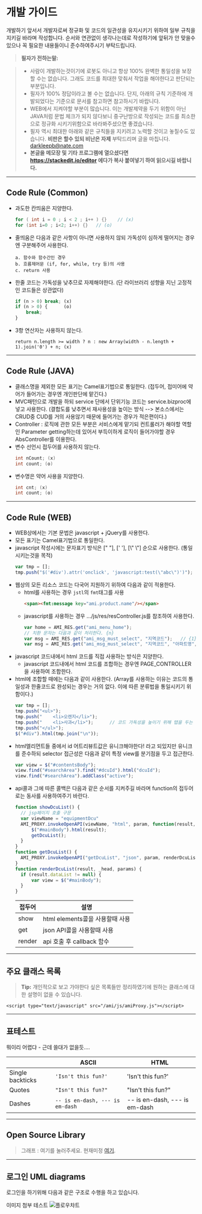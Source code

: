 개발 가이드
===================
개발하기 앞서서 개발자로써 정규화 및 코드의 일관성을 유지시키기 위하여 일부 규칙을 지키길 바라며 작성합니다.
순서와 연관없이 생각나는데로 작성하기에 앞뒤가 안 맞을수 있으나 꼭 필요한 내용들이니 준수하여주시기 부탁드립니다.

> **필자가 전하는말:**

> - 사람이 개발하는것이기에 로봇도 아니고 항상 100% 완벽한 통일성을 보장할 수는 없습니다. 그래도 코드를 최대한 맞춰서 작업을 해야한다고 판단되는 부분입니다.
> - 필자가 100% 정답이라고 볼 수는 없습니다. 단지, 아래의 규칙 기준하에 개발되었다는 기준으로 문서를 참고하면 참고하시기 바랍니다.
> - WEB에서 지켜야할 부분이 많습니다. 이는 개발제약을 두기 위함이 아닌 JAVA처럼 문법 체크가 되지 않다보니 중구난방으로 작성되는 코드를 최소한으로 정규화 시키기위함으로 바라봐주셨으면 좋겠습니다.
> - 필자 역시 최대한 아래와 같은 규칙들을 지키려고 노력할 것이고 놓칠수도 있습니다. **비판은 할수 있되 비난은 자제** 부탁드리며 글을 마칩니다.   darkleepb@nate.com
> - **본글을 메모장 및 기타 프로그램에 열으셨다면 https://stackedit.io/editor 에다가 복사 붙여넣기 하여 읽으시길 바랍니다.**
---

## Code Rule (Common)
- 과도한 칸띄움은 지양한다.
  ```java
  for ( int i = 0 ; i < 2 ; i++ ) {}	// (x)
  for (int i=0 ; i<2; i++) {}	// (o)
  ```
- 줄띄움은 다음과 같은 사항이 아니면 사용하지 않되 가독성이 심하게 떨어지는 경우엔 구분해주어 사용한다.
  ```
  a. 함수와 함수간인 경우
  b. 흐름제어문 (if, for, while, try 등)의 사용
  c. return 사용
  ```
- 한줄 코드는 가독성을 낮추므로 자제해야한다. (단 라이브러리 성향을 지닌 고정적인 코드들은 상관없다)
  ```javascript
  if (n > 0) break; (x)
  if (n > 0) {      (o)
      break;	  
  }
  ```
- 3항 연산자는 사용하지 않는다.
  ```
  return n.length >= width ? n : new Array(width - n.length + 1).join('0') + n; (x)
  ```

---

## Code Rule (JAVA)
- 클래스명을 제외한 모든 표기는 Camel표기법으로 통일한다. (접두어, 접미어에 약어가 들어가는 경우엔 개인판단에 맡긴다.)
- MVC패턴으로 개발을 하되 service 단에서 단위기능 코드는 service.bizproc에 넣고 사용한다. (결합도를 낮추면서 재사용성을 높이는 방식 --> 본소스에서는 CRUD중 CUD를 거의 사용않기 때문에 들어가는 경우가 적은편이다.)
- Controller : 로직에 관한 모든 부분은 서비스에게 맡기되 컨트롤러가 해야할 역할인 Parameter getting하는데 있어서 부득이하게 로직이 들어가야할 경우 AbsController를 이용한다.
- 변수 선언시 접두어를 사용하지 않는다.
  ```java
  int nCount; (x)
  int count; (o)
  ```
- 변수명은 약어 사용을 지양한다.
  ```java
  int cnt; (x)
  int count; (o)
  ```

---


## Code Rule (WEB)
- WEB상에서는 기본 문법은 javascript + jQuery를 사용한다.
- 모든 표기는 Camel표기법으로 통일한다.
- javascript 작성시에는 문자표기 방식은 [" "], [' '], [\\" \\"] 순으로 사용한다. (통일시키는것을 목적)
  ```javascript
  var tmp = [];
  tmp.push("$('#div').attr('onclick', 'javascript:test(\"abc\")')");
  ```
- 웹상의 모든 리소스 코드는 다국어 지원하기 위하여 다음과 같이 적용한다.
  - html를 사용하는 경우 `jstl`의 `fmt`태그를 사용
    ```html
    <span><fmt:message key="ami.product.name"/></span>
    ```
  - javascript를 사용하는 경우 .../js/res/resController.js를 참조하여 사용한다.
    ```javascript
    var home = AMI_RES.get("ami_menu_home");
    // 치환 문자는 다음과 같이 처리한다. {n}
    var msg = AMI_RES.get("ami_msg_must_select", "지역코드");	// {1}는(은) 반드시 선택해주세요.
    var msg = AMI_RES.get("ami_msg_must_select", "지역코드", "아파트명", ...);	// {1}는(은) 반드시 선택해주세요. {2}도 채워주세요! n개 만큼 치환가능합니다.
    ```
- javascript 코드내에서 html 코드를 직접 사용하는 방식은 지양한다.
  - javascript 코드내에서 html 코드를 조합하는 경우엔 PAGE_CONTROLLER을 사용하여 조합한다.
- html에 조합할 때에는 다음과 같이 사용한다. (Array를 사용하는 이유는 코드의 통일성과 한줄코드로 완성되는 경우는 거의 없다. 이에 따른 분류법을 통일시키기 위함이다.)
  ```javascript
  var tmp = [];
  tmp.push("<ul>");
  tmp.push("	<li>오렌지</li>");	
  tmp.push("	<li>사과</li>");		// 코드 가독성을 높이기 위해 탭을 두는 여백의 미도 괜찮다.
  tmp.push("</ul>");
  $("#div").html(tmp.join("\n"));
  ```
- html엘리먼트들 중에서 id 어트리뷰트값은 유니크해야한다! 라고 되있지만 유니크를 준수하되 selector 접근성은 다음과 같이 특정 view를 분기점을 두고 접근한다.
  ```javascript
  var view = $("#contentsBody");
  view.find("#searchArea").find("#dcuId").html("dcuId");
  view.find("#searchArea").addClass("active");
  ```
- api콜과 그에 따른 콜백은 다음과 같은 순서를 지켜주길 바라며 function의 접두어로는 동사를 사용하여주기 바란다.
  ```javascript
  function showDcuList() {
	// jsp페이지 호출 구문
	var viewName = "equipmentDcu"
	AMI_PROXY.invokeOpenAPI(viewName, "html", param, function(result, _params) {
		$("#mainBody").html(result);
		getDcuList();
	}
  }
  function getDcuList() {
	AMI_PROXY.invokeOpenAPI("getDcuList", "json", param, renderDcuList);
  }
  function renderDcuList(result, _head, params) {
	if (result.dataList != null) {
		var view = $("#mainBody");
	}
  }
  ```
  |접두어              |설명                          |
  |----------------|-------------------------------|
  |show|html elements콜을 사용할때 사용|
  |get|json API콜을 사용할때 사용|
  |render|api 호출 후 callback 함수|

---


## 주요 클래스 목록


> **Tip:** 개인적으로 보고 가야한다 싶은 목록들만 정리하였기에 원하는 클래스에 대한 설명이 없을 수 있습니다.

  ```
  <script type="text/javascript" src="/ami/js/amiProxy.js"></script>
  ```


---


## 표테스트

뭐이리 어렵댜 - 근데 쓸대가 없을듯....

|                |ASCII                          |HTML                         |
|----------------|-------------------------------|-----------------------------|
|Single backticks|`'Isn't this fun?'`            |'Isn't this fun?'            |
|Quotes          |`"Isn't this fun?"`            |"Isn't this fun?"            |
|Dashes          |`-- is en-dash, --- is em-dash`|-- is en-dash, --- is em-dash|


---


## Open Source Library
> 그래프 : 여기를 눌러주세요. 현재미정 [여기](http://www.naver.com).


---


## 로그인 UML diagrams
로그인을 하기위해 다음과 같은 구조로 수행을 하고 있습니다.

이미지 첨부 테스트
![플로우챠트](https://user-images.githubusercontent.com/20449373/62184325-85a38d80-b398-11e9-843f-a4faa08fdb89.PNG)

